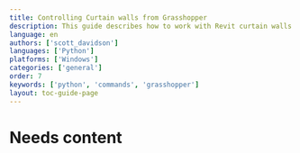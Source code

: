 ```yaml
---
title: Controlling Curtain walls from Grasshopper
description: This guide describes how to work with Revit curtain walls.
language: en
authors: ['scott_davidson']
languages: ['Python']
platforms: ['Windows']
categories: ['general']
order: 7
keywords: ['python', 'commands', 'grasshopper']
layout: toc-guide-page
---
```


# Needs content